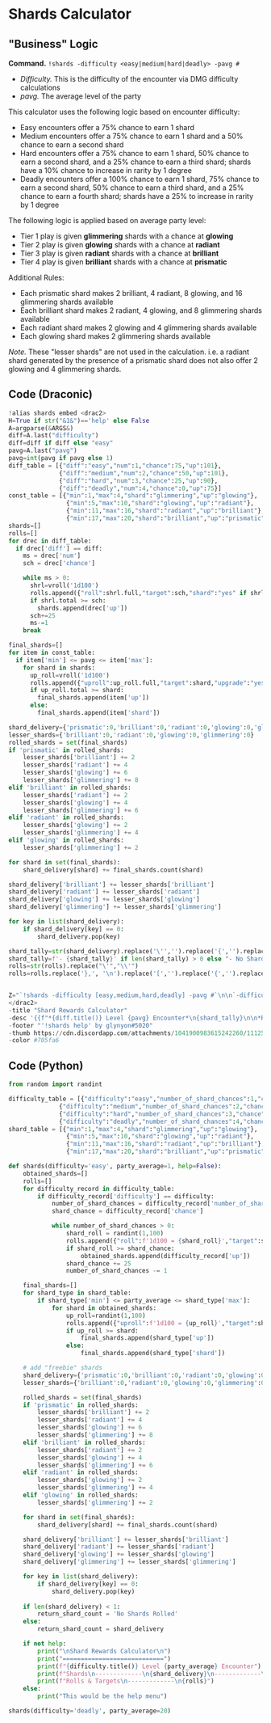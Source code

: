 # Shards Calculator
## "Business" Logic
**Command.** `!shards -difficulty <easy|medium|hard|deadly> -pavg #`
- *Difficulty.* This is the difficulty of the encounter via DMG difficulty calculations
- *pavg.* The average level of the party

This calculator uses the following logic based on encounter difficulty:
- Easy encounters offer a 75% chance to earn 1 shard
- Medium encounters offer a 75% chance to earn 1 shard and a 50% chance to earn a second shard
- Hard encounters offer a 75% chance to earn 1 shard, 50% chance to earn a second shard, and a 25% chance to earn a third shard; shards have a 10% chance to increase in rarity by 1 degree
- Deadly encounters offer a 100% chance to earn 1 shard, 75% chance to earn a second shard, 50% chance to earn a third shard, and a 25% chance to earn a fourth shard; shards have a 25% to increase in rarity by 1 degree

The following logic is applied based on average party level:
- Tier 1 play is given **glimmering** shards with a chance at **glowing**
- Tier 2 play is given **glowing** shards with a chance at **radiant**
- Tier 3 play is given **radiant** shards with a chance at **brilliant**
- Tier 4 play is given **brilliant** shards with a chance at **prismatic**

Additional Rules:
- Each prismatic shard makes 2 brilliant, 4 radiant, 8 glowing, and 16 glimmering shards available
- Each brilliant shard makes 2 radiant, 4 glowing, and 8 glimmering shards available
- Each radiant shard makes 2 glowing and 4 glimmering shards available
- Each glowing shard makes 2 glimmering shards available

*Note.* These "lesser shards" are not used in the calculation. i.e. a radiant shard generated by the presence of a prismatic shard does not also offer 2 glowing and 4 glimmering shards.

## Code (Draconic)
```python
!alias shards embed <drac2>
H=True if str("&1&")=='help' else False
A=argparse(&ARGS&)
diff=A.last("difficulty")
diff=diff if diff else "easy"
pavg=A.last("pavg")
pavg=int(pavg if pavg else 1)
diff_table = [{"diff":"easy","num":1,"chance":75,"up":101},
              {"diff":"medium","num":2,"chance":50,"up":101},
              {"diff":"hard","num":3,"chance":25,"up":90},
              {"diff":"deadly","num":4,"chance":0,"up":75}]
const_table = [{"min":1,"max":4,"shard":"glimmering","up":"glowing"},
                {"min":5,"max":10,"shard":"glowing","up":"radiant"},
                {"min":11,"max":16,"shard":"radiant","up":"brilliant"},
                {"min":17,"max":20,"shard":"brilliant","up":"prismatic"}]
shards=[]
rolls=[]
for drec in diff_table:
  if drec['diff'] == diff:
    ms = drec['num']
    sch = drec['chance']

    while ms > 0:
      shrl=vroll('1d100')
      rolls.append({"roll":shrl.full,"target":sch,"shard":"yes" if shrl.total >= sch else "no"})
      if shrl.total >= sch:
        shards.append(drec['up'])
      sch+=25
      ms-=1
    break

final_shards=[]
for item in const_table:
  if item['min'] <= pavg <= item['max']:
    for shard in shards:
      up_roll=vroll('1d100')
      rolls.append({"uproll":up_roll.full,"target":shard,"upgrade":"yes" if up_roll.total >= shard else"no"})
      if up_roll.total >= shard:
        final_shards.append(item['up'])
      else:
        final_shards.append(item['shard'])

shard_delivery={'prismatic':0,'brilliant':0,'radiant':0,'glowing':0,'glimmering':0}
lesser_shards={'brilliant':0,'radiant':0,'glowing':0,'glimmering':0}
rolled_shards = set(final_shards)
if 'prismatic' in rolled_shards:
    lesser_shards['brilliant'] += 2
    lesser_shards['radiant'] += 4
    lesser_shards['glowing'] += 6
    lesser_shards['glimmering'] += 8
elif 'brilliant' in rolled_shards:
    lesser_shards['radiant'] += 2
    lesser_shards['glowing'] += 4
    lesser_shards['glimmering'] += 6
elif 'radiant' in rolled_shards:
    lesser_shards['glowing'] += 2
    lesser_shards['glimmering'] += 4
elif 'glowing' in rolled_shards:
    lesser_shards['glimmering'] += 2

for shard in set(final_shards):
    shard_delivery[shard] += final_shards.count(shard)

shard_delivery['brilliant'] += lesser_shards['brilliant']
shard_delivery['radiant'] += lesser_shards['radiant']
shard_delivery['glowing'] += lesser_shards['glowing']
shard_delivery['glimmering'] += lesser_shards['glimmering']

for key in list(shard_delivery):
    if shard_delivery[key] == 0:
        shard_delivery.pop(key)

shard_tally=str(shard_delivery).replace('\'','').replace('{','').replace('}','').replace(' ','').replace(',','\n- ').replace(':',': ')
shard_tally=f'- {shard_tally}' if len(shard_tally) > 0 else "- No Shards Rolled"
rolls=str(rolls).replace("\'","\\'")
rolls=rolls.replace('},', '\n').replace('[','').replace('{','').replace('}','').replace(']','')


Z="`!shards -difficulty [easy,medium,hard,deadly] -pavg #`\n\n`-difficulty` is the encounter difficulty from the selected list:\n- `easy`\n- `medium`\n- `hard`\n- `deadly`\n\n`-pavg` is the average party level."
</drac2>
-title "Shard Rewards Calculator"
-desc '{{f"*{diff.title()} Level {pavg} Encounter*\n{shard_tally}\n\n*Rolls & Targets*\n{rolls}" if not H else Z }}'
-footer "'!shards help' by glynyon#5020"
-thumb https://cdn.discordapp.com/attachments/1041900983615242260/1112597907602948186/inv_enchant_shardprismaticlarge.jpg
-color #705fa6
```

## Code (Python)
```py
from random import randint

difficulty_table = [{"difficulty":"easy","number_of_shard_chances":1,"chance":75,"up":101},
              {"difficulty":"medium","number_of_shard_chances":2,"chance":50,"up":101},
              {"difficulty":"hard","number_of_shard_chances":3,"chance":25,"up":90},
              {"difficulty":"deadly","number_of_shard_chances":4,"chance":0,"up":75}]
shard_table = [{"min":1,"max":4,"shard":"glimmering","up":"glowing"},
                {"min":5,"max":10,"shard":"glowing","up":"radiant"},
                {"min":11,"max":16,"shard":"radiant","up":"brilliant"},
                {"min":17,"max":20,"shard":"brilliant","up":"prismatic"}]

def shards(difficulty='easy', party_average=1, help=False):
    obtained_shards=[]
    rolls=[]
    for difficulty_record in difficulty_table:
        if difficulty_record['difficulty'] == difficulty:
            number_of_shard_chances = difficulty_record['number_of_shard_chances']
            shard_chance = difficulty_record['chance']

            while number_of_shard_chances > 0:
                shard_roll = randint(1,100)
                rolls.append({"roll":f'1d100 = {shard_roll}',"target":shard_chance,"upgrade":"yes" if shard_roll >= shard_chance else "no"})
                if shard_roll >= shard_chance:
                    obtained_shards.append(difficulty_record['up'])
                shard_chance += 25
                number_of_shard_chances -= 1

    final_shards=[]
    for shard_type in shard_table:
        if shard_type['min'] <= party_average <= shard_type['max']:
            for shard in obtained_shards:
                up_roll=randint(1,100)
                rolls.append({"uproll":f'1d100 = {up_roll}',"target":shard,"upgrade":"yes" if up_roll >= shard else "no"})
                if up_roll >= shard:
                    final_shards.append(shard_type['up'])
                else:
                    final_shards.append(shard_type['shard'])

    # add "freebie" shards
    shard_delivery={'prismatic':0,'brilliant':0,'radiant':0,'glowing':0,'glimmering':0}
    lesser_shards={'brilliant':0,'radiant':0,'glowing':0,'glimmering':0}

    rolled_shards = set(final_shards)
    if 'prismatic' in rolled_shards:
        lesser_shards['brilliant'] += 2
        lesser_shards['radiant'] += 4
        lesser_shards['glowing'] += 6
        lesser_shards['glimmering'] += 8
    elif 'brilliant' in rolled_shards:
        lesser_shards['radiant'] += 2
        lesser_shards['glowing'] += 4
        lesser_shards['glimmering'] += 6
    elif 'radiant' in rolled_shards:
        lesser_shards['glowing'] += 2
        lesser_shards['glimmering'] += 4
    elif 'glowing' in rolled_shards:
        lesser_shards['glimmering'] += 2

    for shard in set(final_shards):
        shard_delivery[shard] += final_shards.count(shard)

    shard_delivery['brilliant'] += lesser_shards['brilliant']
    shard_delivery['radiant'] += lesser_shards['radiant']
    shard_delivery['glowing'] += lesser_shards['glowing']
    shard_delivery['glimmering'] += lesser_shards['glimmering']

    for key in list(shard_delivery):
        if shard_delivery[key] == 0:
            shard_delivery.pop(key)
    
    if len(shard_delivery) < 1:
        return_shard_count = 'No Shards Rolled'
    else:
        return_shard_count = shard_delivery

    if not help:
        print("\nShard Rewards Calculator\n")
        print("============================")
        print(f"{difficulty.title()} Level {party_average} Encounter")
        print(f"Shards\n-------------\n{shard_delivery}\n-------------\n")
        print(f"Rolls & Targets\n-------------\n{rolls}")
    else:
        print("This would be the help menu")

shards(difficulty='deadly', party_average=20)
```
